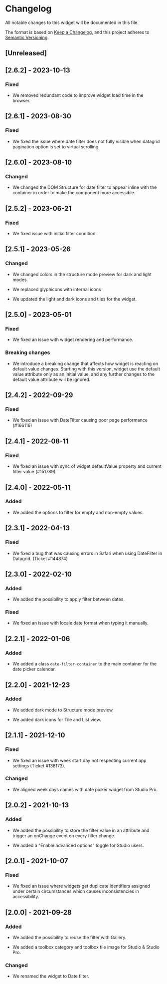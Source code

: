# Changelog

All notable changes to this widget will be documented in this file.

The format is based on [Keep a Changelog](https://keepachangelog.com/en/1.0.0/), and this project adheres to [Semantic Versioning](https://semver.org/spec/v2.0.0.html).

## [Unreleased]

## [2.6.2] - 2023-10-13

### Fixed

-   We removed redundant code to improve widget load time in the browser.

## [2.6.1] - 2023-08-30

### Fixed

-   We fixed the issue where date filter does not fully visible when datagrid pagination option is set to virtual scrolling.

## [2.6.0] - 2023-08-10

### Changed

-   We changed the DOM Structure for date filter to appear inline with the container in order to make the component more accessible.

## [2.5.2] - 2023-06-21

### Fixed

-   We fixed issue with initial filter condition.

## [2.5.1] - 2023-05-26

### Changed

-   We changed colors in the structure mode preview for dark and light modes.

-   We replaced glyphicons with internal icons

-   We updated the light and dark icons and tiles for the widget.

## [2.5.0] - 2023-05-01

### Fixed

-   We fixed an issue with widget rendering and performance.

### Breaking changes

-   We introduce a breaking change that affects how widget is reacting on default value changes. Starting with this version, widget use the default value attribute only as an initial value, and any further changes to the default value attribute will be ignored.

## [2.4.2] - 2022-09-29

### Fixed

-   We fixed an issue with DateFilter causing poor page performance (#166116)

## [2.4.1] - 2022-08-11

### Fixed

-   We fixed an issue with sync of widget defaultValue property and current filter value (#151789)

## [2.4.0] - 2022-05-11

### Added

-   We added the options to filter for empty and non-empty values.

## [2.3.1] - 2022-04-13

### Fixed

-   We fixed a bug that was causing errors in Safari when using DateFilter in Datagrid. (Ticket #144874)

## [2.3.0] - 2022-02-10

### Added

-   We added the possibility to apply filter between dates.

### Fixed

-   We fixed an issue with locale date format when typing it manually.

## [2.2.1] - 2022-01-06

### Added

-   We added a class `date-filter-container` to the main container for the date picker calendar.

## [2.2.0] - 2021-12-23

### Added

-   We added dark mode to Structure mode preview.

-   We added dark icons for Tile and List view.

## [2.1.1] - 2021-12-10

### Fixed

-   We fixed an issue with week start day not respecting current app settings (Ticket #136173).

### Changed

-   We aligned week days names with date picker widget from Studio Pro.

## [2.0.2] - 2021-10-13

### Added

-   We added the possibility to store the filter value in an attribute and trigger an onChange event on every filter change.

-   We added a "Enable advanced options" toggle for Studio users.

## [2.0.1] - 2021-10-07

### Fixed

-   We fixed an issue where widgets get duplicate identifiers assigned under certain circumstances which causes inconsistencies in accessibility.

## [2.0.0] - 2021-09-28

### Added

-   We added the possibility to reuse the filter with Gallery.

-   We added a toolbox category and toolbox tile image for Studio & Studio Pro.

### Changed

-   We renamed the widget to Date filter.

